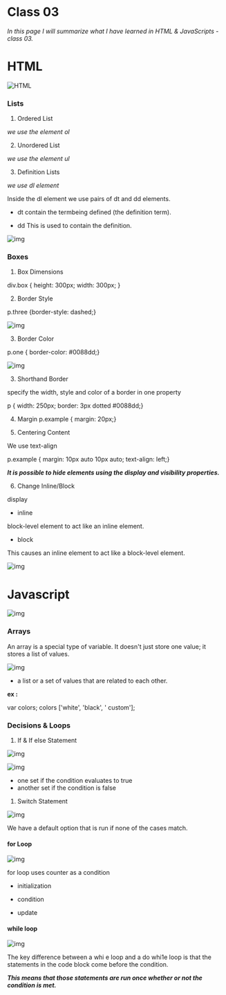 # Class 03

*In this page I will summarize what I have learned in HTML & JavaScripts - class 03.*

# HTML

![HTML](https://farm6.staticflickr.com/5005/5372580945_2988198c90.jpg)

### Lists

1. Ordered List

*we use the element ol*

2. Unordered List

*we use the element ul*

3. Definition Lists

*we use dl element*

Inside the dl element we use pairs of dt and dd elements.

- dt  contain the termbeing defined (the definition term).

- dd This is used to contain the definition.


![img](https://i.stack.imgur.com/4IL5O.jpg)

### Boxes

1. Box Dimensions 

div.box {
height: 300px;
width: 300px;
}

2. Border Style

p.three {border-style: dashed;}


![img](https://s3.amazonaws.com/webucator-how-tos/2304.png)

3. Border Color

p.one {
border-color: #0088dd;}

![img](https://i.ytimg.com/vi/a-P0Hg0kWLU/maxresdefault.jpg)

3. Shorthand Border 

specify the width, style and color of a border in one property

p {
width: 250px;
border: 3px dotted #0088dd;}

4. Margin
p.example {
margin: 20px;}

5. Centering Content 

We use text-align   


p.example {
margin: 10px auto 10px auto;
text-align: left;}


***It is possible to hide elements using the display and visibility properties.***

6. Change Inline/Block

display

- inline 

block-level element to act like an inline element.

- block 

This causes an inline element to act like a block-level element.

![img](https://i.stack.imgur.com/mGTYI.png)

# Javascript


![img](https://cacm.acm.org/system/assets/0001/7595/102114_Gaurang_JavaScript-and-the.large.jpg?1476779478&1413913211)


### Arrays


An array is a special type of variable. It doesn't just store one value; it stores a list of values. 

![img](https://array-freeze-javascript.ncmpcppapero.buzz/img/706404.jpg)

-  a list or a set of values that are related to each other. 

**ex :**

 var colors;
colors ['white', 'black', ' custom'];

### Decisions & Loops

1. If & If else Statement


![img](https://www.kirupa.com/html5/images/if_else_72.png)

![img](https://cdn.programiz.com/sites/tutorial2program/files/how-if-else-works-c-programming.jpg)

- one set if the condition evaluates to true
- another set if the condition is false 

1. Switch Statement

![img](https://codeforwin.org/wp-content/uploads/2017/08/switch-statement-flowchart.png)

We have a default option that is run if none of the cases match.


####  for Loop

![img](https://www.journaldev.com/wp-content/uploads/2017/10/java-for-loop.png)

for loop uses counter as a condition 

- initialization

- condition

- update

#### while loop


![img](https://www.sqlshack.com/wp-content/uploads/2019/10/flow-chart-of-the-sql-while-loop.png)



The key difference between a whi e loop and a do whi1e loop is that the statements in the code block come before the condition.


 ***This means that those statements are run once whether or not the condition is met.***
